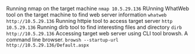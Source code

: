 Running nmap on the target machine
`nmap 10.5.29.136`
RUnning WhatWeb tool on the target machine to find web server information
`whatweb http://10.5.29.136`
Running httpie tool to access target server
`http 10.5.29.136`
Running dirb tool to find interesting files and directory
`dirb http://10.5.29.136`
Accessing target web server using CLI tool browsh. A command line browser.
`browsh --startup-url http://10.5.29.136/Default.aspx`

